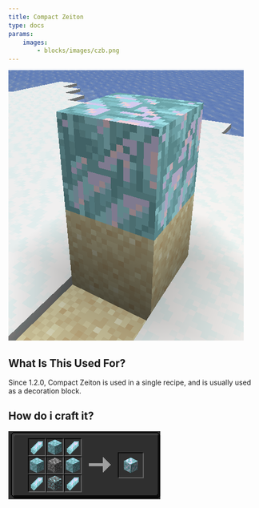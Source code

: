 ```yaml
---
title: Compact Zeiton
type: docs
params:
    images:
        - blocks/images/czb.png
---
```



![Compact Zeiton](images/czb.png)
## What Is This Used For?
Since 1.2.0, Compact Zeiton is used in a single recipe, and is usually used as a decoration block.

## How do i craft it?
![Recipe of compact zeiton](images/czr.png)

